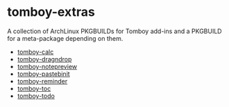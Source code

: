 tomboy-extras
=============

A collection of ArchLinux PKGBUILDs for Tomboy add-ins and a PKGBUILD for a meta-package depending on them.

 * [tomboy-calc](https://gist.github.com/sinisterstuf/5744951)
 * [tomboy-dragndrop](https://gist.github.com/sinisterstuf/5744967)
 * [tomboy-notepreview](https://gist.github.com/sinisterstuf/5744976)
 * [tomboy-pastebinit](https://gist.github.com/sinisterstuf/5744956)
 * [tomboy-reminder](https://gist.github.com/sinisterstuf/5675930)
 * [tomboy-toc](https://gist.github.com/sinisterstuf/5744941)
 * [tomboy-todo](https://gist.github.com/sinisterstuf/5734776)

